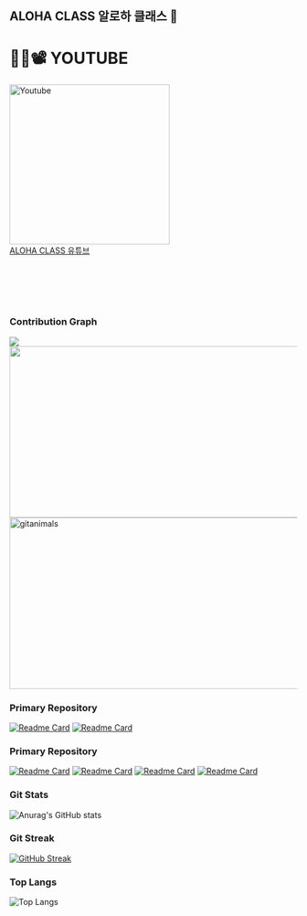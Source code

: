 ## ALOHA CLASS 알로하 클래스 🌴


# 👩‍🏫📽 YOUTUBE 
<a href="https://www.youtube.com/channel/UCVqCofIsA8rXp8Nm0-Rzo0A?sub_confirmation=1" rel="nofollow"><img alt="Youtube" title="Youtube" src="https://i.imgur.com/Fj6mooW.png" data-canonical-src="https://img.shields.io/badge/-Subscribe-red?style=for-the-badge&amp;logo=youtube&amp;logoColor=white" style="width: 280px; max-width:100%"></a>
<br>
<a href="https://www.youtube.com/@alohaclass" target="_blank">ALOHA CLASS 유튜브</a>
<br>
<br>
<br>


<br><br>



<!-- 잔디 -->
### Contribution Graph 
<img src="https://ghchart.rshah.org/219138/wwwalohacampus" />




<!-- GitHub 펫 -->
<a href="https://www.gitanimals.org/en_US?utm_medium=image&utm_source=wwwalohacampus&utm_content=farm">
<img
  src="https://render.gitanimals.org/farms/wwwalohacampus"
  width="600"
  height="300"
/>
</a>

<!-- 길드 -->
<a href="https://www.gitanimals.org/">
      <img
        src="https://render.gitanimals.org/guilds/680306676102614987/draw"
        width="600"
        height="300"
        alt="gitanimals"
      />
    </a>



<!--
![Anurag's GitHub stats](https://github-readme-stats.vercel.app/api?username=wwwalohacampus&theme=default&show_icons=true)

-->
<!-- 대표 앱 -->
### Primary Repository
[![Readme Card](https://github-readme-stats.vercel.app/api/pin/?username=ALOHA-CLASS&repo=JavaFX_BBS&show_icons=true&theme=nightowl)](https://github.com/ALOHA-CLASS/JavaFX_BBS)
[![Readme Card](https://github-readme-stats.vercel.app/api/pin/?username=ALOHA-CLASS&repo=JavaFX_QRCodeGenerator&show_icons=true&theme=nightowl)](https://github.com/ALOHA-CLASS/JavaFX_QRCodeGenerator)

<!-- 대표 레포지토리 -->
### Primary Repository
[![Readme Card](https://github-readme-stats.vercel.app/api/pin/?username=ALOHA-CLASS&repo=MSA9_JAVA&show_icons=true&theme=nightowl)](https://github.com/ALOHA-CLASS/MSA9_JAVA)
[![Readme Card](https://github-readme-stats.vercel.app/api/pin/?username=ALOHA-CLASS&repo=SpringBoot_TJE&show_icons=true&theme=nightowl)](https://github.com/ALOHA-CLASS/SpringBoot_TJE)
[![Readme Card](https://github-readme-stats.vercel.app/api/pin/?username=ALOHA-CLASS&repo=Node.js_TJE&show_icons=true&theme=nightowl)](https://github.com/ALOHA-CLASS/Node.js_TJE)
[![Readme Card](https://github-readme-stats.vercel.app/api/pin/?username=ALOHA-CLASS&repo=React_TJE&show_icons=true&theme=nightowl)](https://github.com/ALOHA-CLASS/React_TJE)

<!-- 깃 스텟 -->
### Git Stats 
![Anurag's GitHub stats](https://github-readme-stats-git-masterorgs-github-readme-stats-team.vercel.app/api?username=wwwalohacampus&include_orgs=true&include_all_commits=true&count_private=true&show_icons=true&theme=nightowl&locale=kr)

### Git Streak
[![GitHub Streak](https://streak-stats.demolab.com?user=wwwalohacampus&theme=github-dark-blue&locale=ko)](https://git.io/streak-stats)

### Top Langs
![Top Langs](https://github-readme-stats.vercel.app/api/top-langs/?username=wwwalohacampus&layout=pie&include_orgs=true&count_private=true&show_icons=true&theme=nightowl&locale=kr)

<!-- 백준 --> 
<!--
[![Solved.ac
프로필](http://mazassumnida.wtf/api/generate_badge?boj=h850415)](https://solved.ac/h850415)
-->

